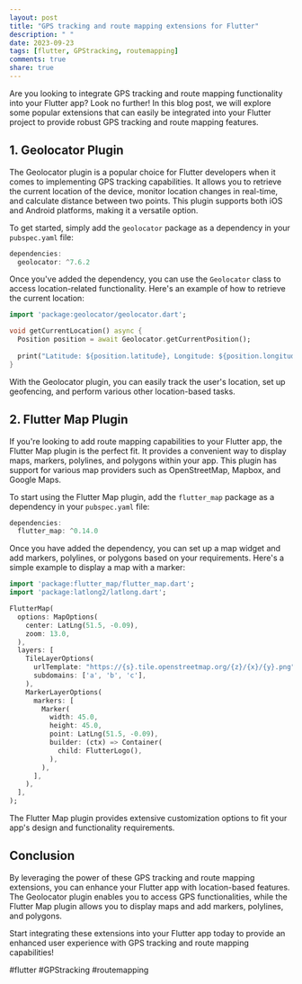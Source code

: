 ```yaml
---
layout: post
title: "GPS tracking and route mapping extensions for Flutter"
description: " "
date: 2023-09-23
tags: [flutter, GPStracking, routemapping]
comments: true
share: true
---
```


Are you looking to integrate GPS tracking and route mapping functionality into your Flutter app? Look no further! In this blog post, we will explore some popular extensions that can easily be integrated into your Flutter project to provide robust GPS tracking and route mapping features.

## 1. Geolocator Plugin

The Geolocator plugin is a popular choice for Flutter developers when it comes to implementing GPS tracking capabilities. It allows you to retrieve the current location of the device, monitor location changes in real-time, and calculate distance between two points. This plugin supports both iOS and Android platforms, making it a versatile option.

To get started, simply add the `geolocator` package as a dependency in your `pubspec.yaml` file:

```dart
dependencies:
  geolocator: ^7.6.2
```

Once you've added the dependency, you can use the `Geolocator` class to access location-related functionality. Here's an example of how to retrieve the current location:

```dart
import 'package:geolocator/geolocator.dart';

void getCurrentLocation() async {
  Position position = await Geolocator.getCurrentPosition();
  
  print("Latitude: ${position.latitude}, Longitude: ${position.longitude}");
}
```

With the Geolocator plugin, you can easily track the user's location, set up geofencing, and perform various other location-based tasks.

## 2. Flutter Map Plugin

If you're looking to add route mapping capabilities to your Flutter app, the Flutter Map plugin is the perfect fit. It provides a convenient way to display maps, markers, polylines, and polygons within your app. This plugin has support for various map providers such as OpenStreetMap, Mapbox, and Google Maps.

To start using the Flutter Map plugin, add the `flutter_map` package as a dependency in your `pubspec.yaml` file:

```dart
dependencies:
  flutter_map: ^0.14.0
```

Once you have added the dependency, you can set up a map widget and add markers, polylines, or polygons based on your requirements. Here's a simple example to display a map with a marker:

```dart
import 'package:flutter_map/flutter_map.dart';
import 'package:latlong2/latlong.dart';

FlutterMap(
  options: MapOptions(
    center: LatLng(51.5, -0.09),
    zoom: 13.0,
  ),
  layers: [
    TileLayerOptions(
      urlTemplate: "https://{s}.tile.openstreetmap.org/{z}/{x}/{y}.png",
      subdomains: ['a', 'b', 'c'],
    ),
    MarkerLayerOptions(
      markers: [
        Marker(
          width: 45.0,
          height: 45.0,
          point: LatLng(51.5, -0.09),
          builder: (ctx) => Container(
            child: FlutterLogo(),
          ),
        ),
      ],
    ),
  ],
);
```

The Flutter Map plugin provides extensive customization options to fit your app's design and functionality requirements.

## Conclusion

By leveraging the power of these GPS tracking and route mapping extensions, you can enhance your Flutter app with location-based features. The Geolocator plugin enables you to access GPS functionalities, while the Flutter Map plugin allows you to display maps and add markers, polylines, and polygons.

Start integrating these extensions into your Flutter app today to provide an enhanced user experience with GPS tracking and route mapping capabilities!

#flutter #GPStracking #routemapping